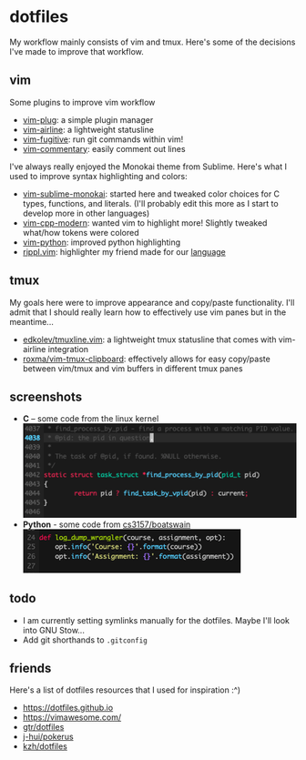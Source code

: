dotfiles
======
My workflow mainly consists of vim and tmux. Here's some of the decisions I've made to improve that workflow.

vim
---
Some plugins to improve vim workflow
- [vim-plug](https://github.com/junegunn/vim-plug): a simple plugin manager
- [vim-airline](https://github.com/vim-airline/vim-airline): a lightweight statusline
- [vim-fugitive](https://github.com/tpope/vim-fugitive): run git commands within vim!
- [vim-commentary](https://github.com/tpope/vim-commentary): easily comment out lines

I've always really enjoyed the Monokai theme from Sublime. Here's what I used to improve syntax highlighting and colors:
- [vim-sublime-monokai](https://github.com/ErichDonGubler/vim-sublime-monokai): started here and tweaked color choices for C types, functions, and literals. (I'll probably edit this more as I start to develop more in other languages)
- [vim-cpp-modern](https://github.com/bfrg/vim-cpp-modern): wanted vim to highlight more! Slightly tweaked what/how tokens were colored
- [vim-python](https://github.com/vim-python/python-syntax): improved python highlighting
- [rippl.vim](https://github.com/al3623/rippl.vim): highlighter my friend made for our [language](https://github.com/al3623/rippl)

tmux
----
My goals here were to improve appearance and copy/paste functionality. I'll admit that I should really learn how to effectively use vim panes but in the meantime...
- [edkolev/tmuxline.vim](https://github.com/edkolev/tmuxline.vim): a lightweight tmux statusline that comes with vim-airline integration
- [roxma/vim-tmux-clipboard](https://github.com/roxma/vim-tmux-clipboard): effectively allows for easy copy/paste between vim/tmux and vim buffers in different tmux panes

screenshots
-----------
- **C** – some code from the linux kernel
![find_process_by_pid()](c_snippet.png)
- **Python** - some code from [cs3157/boatswain](https://github.com/cs3157/boatswain)
![python_snippet](python_snippet.png)

todo
----
-  I am currently setting symlinks manually for the dotfiles. Maybe I'll look into GNU Stow... 
-  Add git shorthands to `.gitconfig`

friends
-------
Here's a list of dotfiles resources that I used for inspiration :^)
- https://dotfiles.github.io
- https://vimawesome.com/
- [gtr/dotfiles](https://github.com/gtr/dotfiles)
- [j-hui/pokerus](https://github.com/j-hui/pokerus)
- [kzh/dotfiles](https://github.com/kzh/dotfiles)
